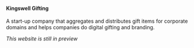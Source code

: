 #### Kingswell Gifting

A start-up company that aggregates and distributes gift items for corporate domains and helps companies do digital gifting and branding.

*This website is still in preview*
